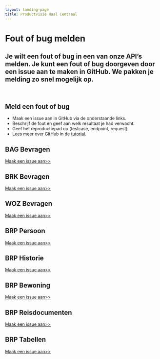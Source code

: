 ```yaml
---
layout: landing-page
title: Productvisie Haal Centraal
---
```


# Fout of bug melden
## Je wilt een fout of bug in een van onze API’s melden. Je kunt een fout of bug doorgeven door een issue aan te maken in GitHub. We pakken je melding zo snel mogelijk op.
&nbsp;

## Meld een fout of bug
* Maak een issue aan in GitHub via de onderstaande links.
* Beschrijf de fout en geef aan welk resultaat je had verwacht.
* Geef het reproductiepad op (testcase, endpoint, request).
* Lees meer over GitHub in de [tutorial](https://github.com/VNG-Realisatie/API-Kennisbank/blob/master/GitHub%20tutorial/github_tutorial.md).

<div class="row">

  <div class="col">
    <div class="card no-border">
      <div class="card-body">
        <h2 class="card-title">BAG Bevragen</h2>
        <p class="card-text">
          <a href="https://github.com/VNG-Realisatie/Haal-Centraal-BAG-bevragen/issues/new?assignees=&labels=bug&template=bug_report.md&title=">Maak een issue aan>></a>
        </p>
      </div>
    </div>
  </div>
  <div class="col">
    <div class="card no-border">
      <div class="card-body">
        <h2 class="card-title">BRK Bevragen</h2>
        <p class="card-text"> <a href="https://github.com/VNG-Realisatie/Haal-Centraal-BRK-bevragen/issues/new?assignees=&labels=bug&template=bug_report.md&title=">Maak een issue aan>></a>
        </p>
      </div>
    </div>
  </div>
  <div class="col">
    <div class="card no-border">
      <div class="card-body">
        <h2 class="card-title">WOZ Bevragen</h2>
        <p class="card-text"><a href="https://github.com/VNG-Realisatie/Haal-Centraal-WOZ-bevragen/issues/new?assignees=&labels=bug&template=bug_report.md&title=">Maak een issue aan>></a>
        </p>
        </div>
    </div>
  </div>
</div>  
<div class="row">
  <div class="col">
    <div class="card no-border">
      <div class="card-body">
        <h2 class="card-title">BRP Persoon</h2>
        <p class="card-text"> <a href="https://github.com/VNG-Realisatie/Haal-Centraal-BRP-bevragen/issues/new?assignees=&labels=bug&template=bug_report.md&title=">Maak een issue aan>></a>
        </p>
        </div>
    </div>
  </div>
  <div class="col">
    <div class="card no-border">
      <div class="card-body">
        <h2 class="card-title">BRP Historie</h2>
        <p class="card-text"> <a href="https://github.com/VNG-Realisatie/Haal-Centraal-BRP-historie-bevragen/issues/new?assignees=&labels=bug&template=bug_report.md&title=">Maak een issue aan>></a>
        </p></div>
    </div>
  </div>
  <div class="col">
    <div class="card no-border">
      <div class="card-body">
        <h2 class="card-title">BRP Bewoning</h2>
        <p class="card-text"> <a href="https://github.com/VNG-Realisatie/Haal-Centraal-BRP-bewoning/issues/new?assignees=&labels=bug&template=bug_report.md&title=">Maak een issue aan>></a>
        </p></div>
    </div>
  </div>
</div>
<div class="row">
  <div class="col">
    <div class="card no-border">
      <div class="card-body">
        <h2 class="card-title">BRP Reisdocumenten</h2>
        <p class="card-text"> <a href="https://github.com/VNG-Realisatie/Haal-Centraal-Reisdocumenten-bevragen/issues/new?assignees=&labels=bug&template=bug_report.md&title=">Maak een issue aan>></a>
        </p></div>
    </div>
  </div>
  <div class="col">
    <div class="card no-border">
      <div class="card-body">
        <h2 class="card-title">BRP Tabellen</h2>
        <p class="card-text"> <a href="https://github.com/VNG-Realisatie/Haal-Centraal-BRP-tabellen-bevragen/issues/new?assignees=&labels=bug&template=bug_report.md&title=">Maak een issue aan>></a>
        </p>
      </div>
    </div>
  </div>
  <div class="col">
    <div class="card no-border">
      <div class="card-body">
        <h2 class="card-title">&nbsp;</h2>
        <p class="card-text">&nbsp;</p>
      </div>
    </div>
  </div>
</div>
<br>


&nbsp;   

&nbsp;   
